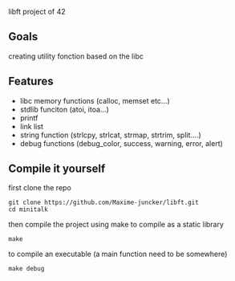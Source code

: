 libft project of 42

## Goals
creating utility fonction based on the libc

## Features
- libc memory functions (calloc, memset etc...)
- stdlib funciton (atoi, itoa...)
- printf
- link list
- string function (strlcpy, strlcat, strmap, strtrim, split....)
- debug functions (debug_color, success, warning, error, alert)

## Compile it yourself

first clone the repo
```
git clone https://github.com/Maxime-juncker/libft.git
cd minitalk
```

then compile the project using make
to compile as a static library
```
make
```

to compile an executable
(a main function need to be somewhere)
```
make debug
```
